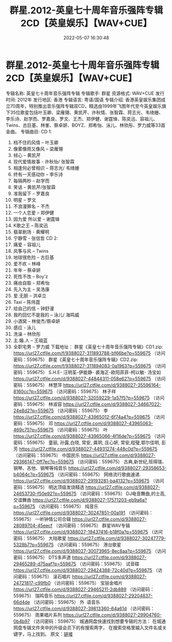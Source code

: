 ﻿---
title: 群星.2012-英皇七十周年音乐强阵专辑2CD【英皇娱乐】【WAV+CUE】
date: 2022-05-07 16:30:48
categories: WAV车载音乐、镜像
tags: 华语中文
---
# 群星.2012-英皇七十周年音乐强阵专辑2CD【英皇娱乐】【WAV+CUE】

专辑名称: 英皇七十周年音乐强阵专辑
专辑歌手: 群星
资源格式: WAV+CUE
发行时间: 2012年
发行地区: 香港
专辑语言: 粤语/国语
专辑介绍:
香港英皇娱乐集团成立70周年，特别推出音乐强阵专辑双CD，精选由1999年飞图年代至今英皇娱乐旗下35位歌星包括叶玉卿、梁雁翎、黄凯芹、许秋情、张智霖、蒋志光、韦绮姗、李乐诗、赵学而、罗嘉良、罗文、王杰、郑伊健、谢霆锋、陈奕迅、容祖儿、Twins、古巨基、林峯、蔡卓妍、BOYZ、郑希怡、泳儿、林欣彤、罗力威等33首金曲。
专辑曲目:
CD 1:
01. 档不住的风情 – 叶玉卿
02. 像雾像雨又像风 – 梁雁翎
03. 倾心 – 黄凯芹
04. 现代爱情故事 - 许秋怡/ 张智霖
05. 相逢何必曾相识 – 蒋志光/ 韦绮姗
06. 终有一天感动你 – 李乐诗
07. 每隔两秒 – 赵学而
08. 笑话 – 黄凯芹/张智霖
09. 准我留下 – 罗嘉良
10. 明星 – 罗文
11. 不浪漫罪名 – 不杰
12. 一个人恋爱 – 郑伊健
13. 因为爱 所以爱 – 谢霆锋
14. K歌之王 – 陈奕迅
15. 翡翠剧场 - 黄耀明
16. 宁静雪 - 张信哲
CD 2:
01. 痛爱 – 容祖儿
02. 风筝与风 – Twins
03. 地球很危险 – 古巨基
04. 爱不疚 – 林峰
05. 年年 – 蔡卓妍
06. 死性不改 – Boy'z
07. 痛由自取 – 郑希怡
08. 先入为主 – 吴浩康
09. 爱.无胆 – 洪卓立
10. Taxi – 陈伟霆
11. 给自己的信 – 钟舒漫
12. 我旳回忆不是我的 – 泳儿/ 海鸣威
13. 小酒窝 – 林俊杰/蔡卓妍
14. 感应 - 泳儿
15. 洗澡 – 林欣彤
16. 主.婚.人 – 王祖蓝
17. 全职宅男 – 罗力威
下载地址：
群星《英皇七十周年音乐强阵专辑》CD1.zip: https://url27.ctfile.com/f/9388027-311893788-bf66be?p=559675
（访问密码：559675）
群星《英皇七十周年音乐强阵专辑》CD2.zip: https://url27.ctfile.com/f/9388027-311894083-0a1963?p=559675
（访问密码：559675）
S.H.E-
汪明荃-伊能静- 裘海正-欧阳菲菲-柯以敏- 汤宝如
https://url27.ctfile.com/d/9388027-44844311-058e62?p=559675
（访问密码：559675）
林慧萍
https://url27.ctfile.com/d/9388027-35596164-8160cc?p=559675
（访问密码：559675）
林子祥
https://url27.ctfile.com/d/9388027-32059229-1a57f5?p=559675
（访问密码：559675）
林淑容
https://url27.ctfile.com/d/9388027-34667022-24e8d2?p=559675
（访问密码：559675）
李
https://url27.ctfile.com/d/9388027-43965012-6f74a4?p=559675
（访问密码：559675）
邓
https://url27.ctfile.com/d/9388027-43965063-469c75?p=559675
（访问密码：559675）
叶
https://url27.ctfile.com/d/9388027-43965066-4f16de?p=559675
（访问密码：559675）
童丽, 孙露,白晓, 常安, 龚玥, 庄心妍, 常安,程璧,鄂尔佳明, 彭芳
https://url27.ctfile.com/d/9388027-44931274-448c0d?p=559675
（访问密码：559675）
中国民乐
https://url27.ctfile.com/d/9388027-29366147-0ff7ec?p=559675
（访问密码：559675）
古典,新世纪,班得瑞、钢琴、吉他、钢琴等纯音乐
https://url27.ctfile.com/d/9388027-29358653-b4064c?p=559675
（访问密码：559675）
网络流行歌曲速递.
https://url27.ctfile.com/d/9388027-29193281-ba4132?p=559675
（访问密码：559675）
明达顶级发烧精选
https://url27.ctfile.com/d/9388027-24653730-f50e92?p=559675
（访问密码：559675）
DJ电音舞曲,的士高, 交谊舞曲
https://url27.ctfile.com/d/9388027-17571203-eb9a6a?p=559675
（访问密码：559675）
纯音乐
https://url27.ctfile.com/d/9388027-30247851-00a191
（访问密码：559675）
一听钟情公司合辑
https://url27.ctfile.com/d/9388027-28089704-45eecf
（访问密码：559675）
群星WAV专辑
https://url27.ctfile.com/d/9388027-19437416-b18f0a?p=559675
（访问密码：559675）
大陆歌星
https://url27.ctfile.com/d/9388027-30247779-5328b7?p=559675
（访问密码：559675）
港台歌星
https://url27.ctfile.com/d/9388027-30073965-8ec8aa?p=559675
（访问密码：559675）
DTS多声道
https://url27.ctfile.com/d/9388027-29465289-d75aaf?p=559675
（访问密码：559675）
试音碟
https://url27.ctfile.com/d/9388027-29424388-72c40d?p=559675
（访问密码：559675）
滚石唱片
https://url27.ctfile.com/d/9388027-24721817-c99fb0
（访问密码：559675）
宝丽金唱片
https://url27.ctfile.com/d/9388027-29465211-2db889
（访问密码：559675）
瑞鸣音乐
https://url27.ctfile.com/d/9388027-29204837-66d4de
（访问密码：559675）
外  语音乐
https://url27.ctfile.com/d/9388027-39813360-64a61d
（访问密码：559675）
雨果唱片系列
https://url27.ctfile.com/d/9388027-29904760-0b4b97
（访问密码：559675）
城通网盘快速找到想要专辑的方法：
在城通网盘专辑文件夹中的升级会员下的有搜索两字，
在搜索空格里输入文件名或关键字，马上找到。
原文：[链接](https://blog.sina.com.cn/s/blog_1647c7e7601030x46.html)